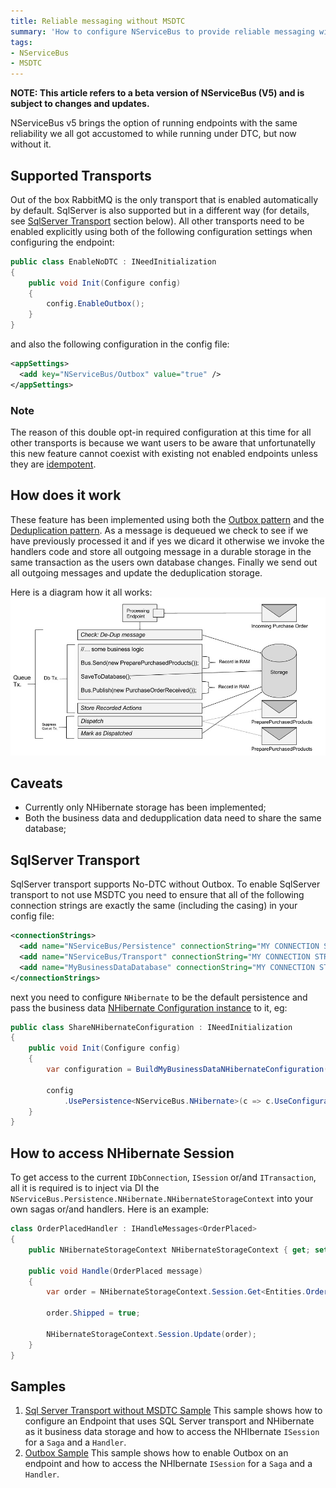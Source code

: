 ```yaml
---
title: Reliable messaging without MSDTC
summary: 'How to configure NServiceBus to provide reliable messaging without using MSDTC or when MSDTC is not available'
tags:
- NServiceBus
- MSDTC
---
```


**NOTE: This article refers to a beta version of NServiceBus (V5) and is subject to changes and updates.**


NServiceBus v5 brings the option of running endpoints with the same reliability we all got accustomed to while running under DTC, but now without it. 

## Supported Transports
Out of the box RabbitMQ is the only transport that is enabled automatically by default.
SqlServer is also supported but in a different way (for details, see [SqlServer Transport](#SqlServer-Transport) section below).
All other transports need to be enabled explicitly using both of the following configuration settings when configuring the endpoint:

```C#
public class EnableNoDTC : INeedInitialization
{
    public void Init(Configure config)
    {
        config.EnableOutbox();
    }
}
```
and also the following configuration in the config file:

```xml
<appSettings>
  <add key="NServiceBus/Outbox" value="true" />
</appSettings>
```

### Note
The reason of this double opt-in required configuration at this time for all other transports is because we want users to be aware that unfortunatelly this new feature cannot coexist with existing not enabled endpoints unless they are [idempotent](http://en.wikipedia.org/wiki/Idempotence).

## How does it work
These feature has been implemented using both the [Outbox pattern](http://gistlabs.com/2014/05/the-outbox/) and the [Deduplication pattern](http://en.wikipedia.org/wiki/Data_deduplication#In-line_deduplication).
As a message is dequeued we check to see if we have previously processed it and if yes we dicard it otherwise we invoke the handlers code and store all outgoing message in a durable storage in the same transaction as the users own database changes. Finally we send out all outgoing messages and update the deduplication storage.

Here is a diagram how it all works:
![No DTC Diagram](NoDTC.jpg)

## Caveats
- Currently only NHibernate storage has been implemented;
- Both the business data and dedupplication data need to share the same database;

## SqlServer Transport
SqlServer transport supports No-DTC without Outbox.
To enable SqlServer transport to not use MSDTC you need to ensure that all of the following connection strings are exactly the same (including the casing) in your config file:
```xml
<connectionStrings>
  <add name="NServiceBus/Persistence" connectionString="MY CONNECTION STRING" />
  <add name="NServiceBus/Transport" connectionString="MY CONNECTION STRING" />
  <add name="MyBusinessDataDatabase" connectionString="MY CONNECTION STRING" />
</connectionStrings>
```
next you need to configure `NHibernate` to be the default persistence and pass the business data [NHibernate Configuration instance](http://www.nhforge.org/doc/nh/en/#configuration-programmatic) to it, eg:
```C#
public class ShareNHibernateConfiguration : INeedInitialization
{
    public void Init(Configure config)
    {
        var configuration = BuildMyBusinessDataNHibernateConfiguration();

        config
            .UsePersistence<NServiceBus.NHibernate>(c => c.UseConfiguration(configuration));
    }
}
```

## How to access NHibernate Session
To get access to the current `IDbConnection`, `ISession` or/and `ITransaction`, all it is required is to inject via DI the `NServiceBus.Persistence.NHibernate.NHibernateStorageContext` into your own sagas or/and handlers.
Here is an example:
```c#
class OrderPlacedHandler : IHandleMessages<OrderPlaced>
{
    public NHibernateStorageContext NHibernateStorageContext { get; set; }

    public void Handle(OrderPlaced message)
    {
        var order = NHibernateStorageContext.Session.Get<Entities.Order>(message.OrderId);

        order.Shipped = true;

        NHibernateStorageContext.Session.Update(order);
    }
}
```

## Samples
1. [Sql Server Transport without MSDTC Sample](https://github.com/Particular/NServiceBus.SqlServer/archive/Samples.zip)
This sample shows how to configure an Endpoint that uses SQL Server transport and NHibernate as it business data storage and how to access the NHIbernate `ISession` for a `Saga` and a `Handler`.
1. [Outbox Sample](https://github.com/Particular/NServiceBus.NHibernate/archive/Samples.zip)
This sample shows how to enable Outbox on an endpoint and how to access the NHIbernate `ISession` for a `Saga` and a `Handler`. 
